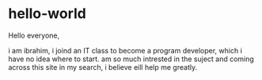 # hello-world
Hello everyone,

i am ibrahim, i joind an IT class to become a program developer, which i have no idea where to start.
am so much intrested in the suject and coming across this site in my search, i believe eill help me greatly.
